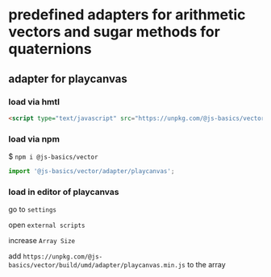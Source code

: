 # predefined adapters for arithmetic vectors and sugar methods for quaternions

## adapter for playcanvas

### load via hmtl

```html
<script type="text/javascript" src="https://unpkg.com/@js-basics/vector/build/umd/adapter/playcanvas.min.js"></script>
```

### load via npm

$ `npm i @js-basics/vector`

```javascript
import '@js-basics/vector/adapter/playcanvas';
```

### load in editor of playcanvas

go to `settings`

open `external scripts`

increase `Array Size`

add `https://unpkg.com/@js-basics/vector/build/umd/adapter/playcanvas.min.js` to the array
